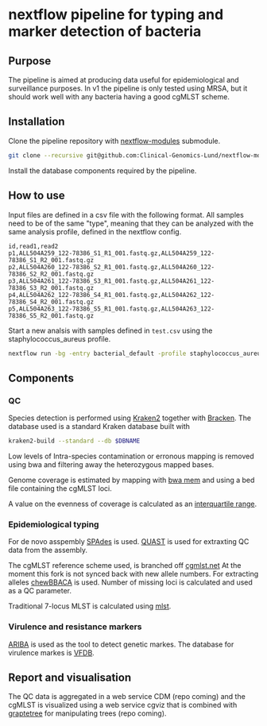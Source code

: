 # nextflow pipeline for typing and marker detection of bacteria

## Purpose

The pipeline is aimed at producing data useful for epidemiological and surveillance purposes. 
In v1 the pipeline is only tested using MRSA, but it should work well with
any bacteria having a good cgMLST scheme.

## Installation

Clone the pipeline repository with [nextflow-modules](https://github.com/Clinical-Genomics-Lund/nextflow-modules) submodule.

``` bash
git clone --recursive git@github.com:Clinical-Genomics-Lund/nextflow-modules.git
```

Install the database components required by the pipeline.

## How to use

Input files are defined in a csv file with the following format. All samples need to be of the same "type", meaning that they can be analyzed with the same analysis profile, defined in the nextflow config.

``` csv
id,read1,read2
p1,ALL504A259_122-78386_S1_R1_001.fastq.gz,ALL504A259_122-78386_S1_R2_001.fastq.gz
p2,ALL504A260_122-78386_S2_R1_001.fastq.gz,ALL504A260_122-78386_S2_R2_001.fastq.gz
p3,ALL504A261_122-78386_S3_R1_001.fastq.gz,ALL504A261_122-78386_S3_R2_001.fastq.gz
p4,ALL504A262_122-78386_S4_R1_001.fastq.gz,ALL504A262_122-78386_S4_R2_001.fastq.gz
p5,ALL504A263_122-78386_S5_R1_001.fastq.gz,ALL504A263_122-78386_S5_R2_001.fastq.gz
```

Start a new analsis with samples defined in `test.csv` using the staphylococcus_aureus profile.

``` bash
nextflow run -bg -entry bacterial_default -profile staphylococcus_aureus -config configs/nextflow.trannel.config --csv=test.csv
```

## Components

### QC

Species detection is performed using [Kraken2](https://ccb.jhu.edu/software/kraken2/) together with [Bracken](https://ccb.jhu.edu/software/bracken/). 
The database used is a standard Kraken database built with 

``` bash
kraken2-build --standard --db $DBNAME
```

Low levels of Intra-species contamination or erronous mapping is removed using bwa and filtering away 
the heterozygous mapped bases. 

Genome coverage is estimated by mapping with [bwa mem](https://github.com/lh3/bwa) and using a bed file containing the cgMLST loci.

A value on the evenness of coverage is calculated as an [interquartile range](https://en.wikipedia.org/wiki/Interquartile_range).

### Epidemiological typing

For de novo asspembly [SPAdes](http://cab.spbu.ru/software/spades/) is used. [QUAST](http://cab.spbu.ru/software/quast/) 
is used for extraxting QC data from the assembly.

The cgMLST reference scheme used, is branched off [cgmlst.net](https://www.cgmlst.org/ncs/schema/141106/) 
At the moment this fork is not synced back with new allele numbers. For extracting alleles [chewBBACA](https://github.com/B-UMMI/chewBBACA/wiki) 
is used. Number of missing loci is calculated and used as a QC parameter.

Traditional 7-locus MLST is calculated using [mlst](https://github.com/tseemann/mlst).

### Virulence and resistance markers

[ARIBA](https://github.com/sanger-pathogens/ariba) is used as the tool to detect genetic markes. 
The database for virulence markes is [VFDB](http://www.mgc.ac.cn/VFs/).

## Report and visualisation

The QC data is aggregated in a web service CDM (repo coming) and the cgMLST is visualized using a web service 
cgviz that is combined with [graptetree](https://github.com/achtman-lab/GrapeTree) for manipulating trees (repo coming).
